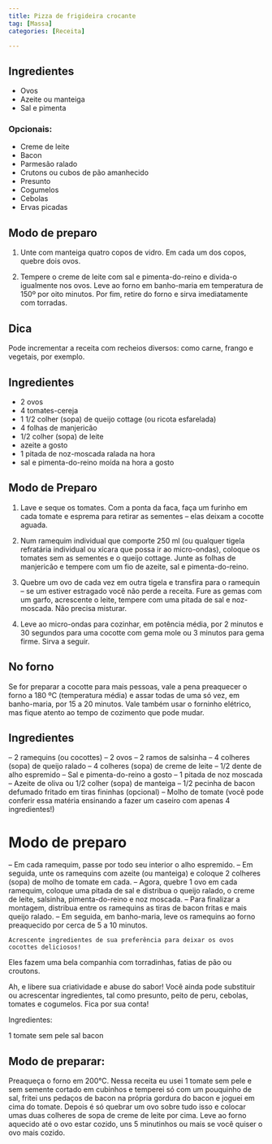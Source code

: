 ```yaml
---
title: Pizza de frigideira crocante
tag: [Massa]
categories: [Receita]

---
```


## Ingredientes 

- Ovos
- Azeite ou manteiga
- Sal e pimenta

### Opcionais:

- Creme de leite
- Bacon
- Parmesão ralado
- Crutons ou cubos de pão amanhecido
- Presunto
- Cogumelos
- Cebolas
- Ervas picadas

## Modo de preparo

1. Unte com manteiga quatro copos de vidro. Em cada um dos copos, quebre dois ovos.

1. Tempere o creme de leite com sal e pimenta-do-reino e divida-o igualmente nos ovos. Leve ao forno em banho-maria em temperatura de 150º por oito minutos. Por fim, retire do forno e sirva imediatamente com torradas.

## Dica

Pode incrementar a receita com recheios diversos: como carne, frango e vegetais, por exemplo.

## Ingredientes

- 2 ovos
- 4 tomates-cereja
- 1 1/2 colher (sopa) de queijo cottage (ou ricota esfarelada)
- 4 folhas de manjericão
- 1/2 colher (sopa) de leite
- azeite a gosto
- 1 pitada de noz-moscada ralada na hora
- sal e pimenta-do-reino moída na hora a gosto

## Modo de Preparo

1. Lave e seque os tomates. Com a ponta da faca, faça um furinho em cada tomate e esprema para retirar as sementes – elas deixam a cocotte aguada.

1. Num ramequim individual que comporte 250 ml (ou qualquer tigela refratária individual ou xícara que possa ir ao micro-ondas), coloque os tomates sem as sementes e o queijo cottage. Junte as folhas de manjericão e tempere com um fio de azeite, sal e pimenta-do-reino.

1. Quebre um ovo de cada vez em outra tigela e transfira para o ramequin – se um estiver estragado você não perde a receita. Fure as gemas com um garfo, acrescente o leite, tempere com uma pitada de sal e noz-moscada. Não precisa misturar.

1. Leve ao micro-ondas para cozinhar, em potência média, por 2 minutos e 30 segundos para uma cocotte com gema mole ou 3 minutos para gema firme. Sirva a seguir.

## No forno

Se for preparar a cocotte para mais pessoas, vale a pena preaquecer o forno a 180 ºC (temperatura média) e assar todas de uma só vez, em banho-maria, por 15 a 20 minutos. Vale também usar o forninho elétrico, mas fique atento ao tempo de cozimento que pode mudar.

## Ingredientes
– 2 ramequins (ou cocottes)
– 2 ovos
– 2 ramos de salsinha
– 4 colheres (sopa) de queijo ralado
– 4 colheres (sopa) de creme de leite
– 1/2 dente de alho espremido
– Sal e pimenta-do-reino a gosto
– 1 pitada de noz moscada
– Azeite de oliva ou 1/2 colher (sopa) de manteiga
– 1/2 pecinha de bacon defumado fritado em tiras fininhas (opcional)
– Molho de tomate (você pode conferir essa matéria ensinando a fazer um caseiro com apenas 4 ingredientes!)

# Modo de preparo
– Em cada ramequim, passe por todo seu interior o alho espremido.
– Em seguida, unte os ramequins com azeite (ou manteiga) e coloque 2 colheres (sopa) de molho de tomate em cada.
– Agora, quebre 1 ovo em cada ramequim, coloque uma pitada de sal e distribua o queijo ralado, o creme de leite, salsinha, pimenta-do-reino e noz moscada.
– Para finalizar a montagem, distribua entre os ramequins as tiras de bacon fritas e mais queijo ralado.
– Em seguida, em banho-maria, leve os ramequins ao forno preaquecido por cerca de 5 a 10 minutos.

    Acrescente ingredientes de sua preferência para deixar os ovos cocottes deliciosos!

Eles fazem uma bela companhia com torradinhas, fatias de pão ou croutons.

Ah, e libere sua criatividade e abuse do sabor! Você ainda pode substituir ou acrescentar ingredientes, tal como presunto, peito de peru, cebolas, tomates e cogumelos. Fica por sua conta!

Ingredientes:

1 tomate sem pele
sal
bacon

## Modo de preparar:

Preaqueça o forno em 200°C.
Nessa receita eu usei 1 tomate sem pele e sem semente cortado em cubinhos e temperei só com um pouquinho de sal, fritei uns pedaços de bacon na própria gordura do bacon e joguei em cima do tomate. Depois é só quebrar um ovo sobre tudo isso e colocar umas duas colheres de sopa de creme de leite por cima. Leve ao forno aquecido até o ovo estar cozido, uns 5 minutinhos ou mais se você quiser o ovo mais cozido.

